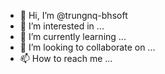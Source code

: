 - 👋 Hi, I’m @trungnq-bhsoft
- 👀 I’m interested in ...
- 🌱 I’m currently learning ...
- 💞️ I’m looking to collaborate on ...
- 📫 How to reach me ...

<!---
trungnq-bhsoft/trungnq-bhsoft is a ✨ special ✨ repository because its `README.md` (this file) appears on your GitHub profile.
You can click the Preview link to take a look at your changes.
--->
